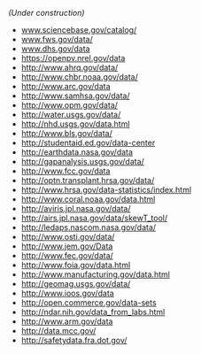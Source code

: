 _(Under construction)_



* www.sciencebase.gov/catalog/
* www.fws.gov/data/
* www.dhs.gov/data
* https://openpv.nrel.gov/data
* http://www.ahrq.gov/data/
* http://www.chbr.noaa.gov/data/
* http://www.arc.gov/data
* http://www.samhsa.gov/data/
* http://www.opm.gov/data/
* http://water.usgs.gov/data/
* http://nhd.usgs.gov/data.html
* http://www.bls.gov/data/
* http://studentaid.ed.gov/data-center
* http://earthdata.nasa.gov/data
* http://gapanalysis.usgs.gov/data/
* http://www.fcc.gov/data
* http://optn.transplant.hrsa.gov/data/
* http://www.hrsa.gov/data-statistics/index.html
* http://www.coral.noaa.gov/data.html
* http://aviris.jpl.nasa.gov/data/
* http://airs.jpl.nasa.gov/data/skewT_tool/
* http://ledaps.nascom.nasa.gov/data/
* http://www.osti.gov/data/
* http://www.jem.gov/Data
* http://www.fec.gov/data/
* http://www.foia.gov/data.html
* http://www.manufacturing.gov/data.html
* http://geomag.usgs.gov/data/
* http://www.ioos.gov/data
* http://open.commerce.gov/data-sets
* http://ndar.nih.gov/data_from_labs.html
* http://www.arm.gov/data
* http://data.mcc.gov/
* http://safetydata.fra.dot.gov/
